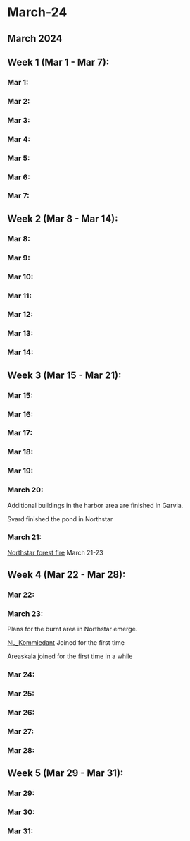 # March-24



## March 2024

## Week 1 (Mar 1 - Mar 7):

### Mar 1:

### Mar 2:

### Mar 3:

### Mar 4:

### Mar 5:

### Mar 6:

### Mar 7:

## Week 2 (Mar 8 - Mar 14):

### Mar 8:

### Mar 9:

### Mar 10:

### Mar 11:

### Mar 12:

### Mar 13:

### Mar 14:

## Week 3 (Mar 15 - Mar 21):

### Mar 15:

### Mar 16:

### Mar 17:

### Mar 18:

### Mar 19:

### March 20:

Additional buildings in the harbor area are finished in Garvia.

Svard finished the pond in Northstar

### March 21:

[Northstar forest fire](../../the-world/civilization/towns/sweden-region/northstar/northstar-forest-fire.md) March 21-23

## Week 4 (Mar 22 - Mar 28):

### Mar 22:

### March 23:

Plans for the burnt area in Northstar emerge.

[NL\_Kommiedant](../../the-world/civilization/players/nl\_kommiedant.md) Joined for the first time

Areaskala joined for the first time in a while

### Mar 24:

### Mar 25:

### Mar 26:

### Mar 27:

### Mar 28:

## Week 5 (Mar 29 - Mar 31):

### Mar 29:

### Mar 30:

### Mar 31:
